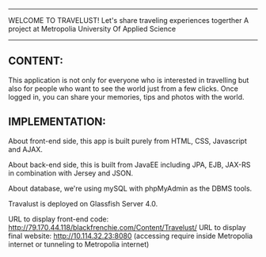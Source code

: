 *****************************************************
WELCOME TO TRAVELUST!
Let's share traveling experiences togerther
A project at Metropolia University Of Applied Science
*****************************************************

CONTENT:
--------
This application is not only for everyone who is interested in travelling but also for people who want to see the world just from a few clicks.
Once logged in, you can share your memories, tips and photos with the world.

IMPLEMENTATION:
---------------
About front-end side, this app is built purely from HTML, CSS, Javascript and AJAX.

About back-end side, this is built from JavaEE including JPA, EJB, JAX-RS in combination with Jersey and JSON.

About database, we're using mySQL with phpMyAdmin as the DBMS tools.

Travalust is deployed on Glassfish Server 4.0.

URL to display front-end code: http://79.170.44.118/blackfrenchie.com/Content/Travelust/
URL to display final website: http://10.114.32.23:8080 (accessing require inside Metropolia internet or tunneling to Metropolia internet)

